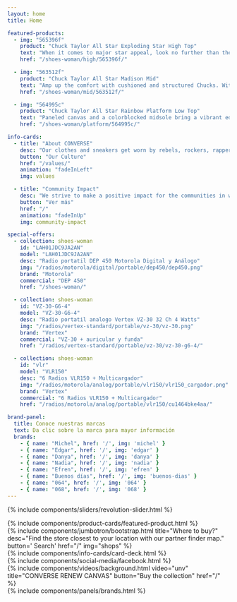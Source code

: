 ```yaml
---
layout: home
title: Home

featured-products:
  - img: "565396f"
    product: "Chuck Taylor All Star Exploding Star High Top"
    text: "When it comes to major star appeal, look no further than these vibrantly colored Chucks. An exploding star graphic brings standout style to classic and comfortable canvas."
    href: "/shoes-woman/high/565396f/"

  - img: "563512f"
    product: "Chuck Taylor All Star Madison Mid"
    text: "Amp up the comfort with cushioned and structured Chucks. With padding on the collar, heel and tongue, they've got everything you need to keep going."
    href: "/shoes-woman/mid/563512f/"

  - img: "564995c"
    product: "Chuck Taylor All Star Rainbow Platform Low Top"
    text: "Paneled canvas and a colorblocked midsole bring a vibrant edge to your everyday Chucks, while a platform sole gives you a boost. Stand tall."
    href: "/shoes-woman/platform/564995c/"

info-cards:
  - title: "About CONVERSE"
    desc: "Our clothes and sneakers get worn by rebels, rockers, rappers, artists, dreamers, thinkers and originals. We celebrate individuality. If you’re one-of-a-kind, you should try us on."
    button: "Our Culture"
    href: "/values/"
    animation: "fadeInLeft"
    img: values

  - title: "Community Impact"
    desc: "We strive to make a positive impact for the communities in which we live and work."
    button: "Ver más"
    href: "/"
    animation: "fadeInUp"
    img: community-impact

special-offers:
  - collection: shoes-woman
    id: "LAH01JDC9JA2AN"
    model: "LAH01JDC9JA2AN"
    desc: "Radio portatil DEP 450 Motorola Digital y Análogo"
    img: "/radios/motorola/digital/portable/dep450/dep450.png"
    brand: "Motorola"
    commercial: "DEP 450"
    href: "/shoes-woman/"

  - collection: shoes-woman
    id: "VZ-30-G6-4"
    model: "VZ-30-G6-4"
    desc: "Radio portatil analogo Vertex VZ-30 32 Ch 4 Watts"
    img: "/radios/vertex-standard/portable/vz-30/vz-30.png"
    brand: "Vertex"
    commercial: "VZ-30 + auricular y funda"
    href: "/radios/vertex-standard/portable/vz-30/vz-30-g6-4/"

  - collection: shoes-woman
    id: "vlr"
    model: "VLR150"
    desc: "6 Radios VLR150 + Multicargador"
    img: "/radios/motorola/analog/portable/vlr150/vlr150_cargador.png"
    brand: "Vertex"
    commercial: "6 Radios VLR150 + Multicargador"
    href: "/radios/motorola/analog/portable/vlr150/cu1464bke4aa/"

brand-panel:
  title: Conoce nuestras marcas
  text: Da clic sobre la marca para mayor información
  brands:
    - { name: "Michel", href: '/', img: 'michel' }
    - { name: "Edgar", href: '/', img: 'edgar' }
    - { name: "Danya", href: '/', img: 'danya' }
    - { name: "Nadia", href: '/', img: 'nadia' }
    - { name: "Efren", href: '/', img: 'efren' }
    - { name: "Buenos días", href: '/', img: 'buenos-dias' }
    - { name: "064", href: '/', img: '064' }
    - { name: "068", href: '/', img: '068' }
---
```

{% include components/sliders/revolution-slider.html %}

<section class="pt-3">
  {% include components/product-cards/featured-product.html %}
</section>

<section class="pt-5">
  {%  include components/jumbotron/bootstrap.html
      title="Where to buy?"
      desc="Find the store closest to your location with our partner finder map."
      button='<i class="fas fa-search"></i> Search'
      href="/"
      img="shops"
  %}
</section>

<section class="container-fluid pt-4">
  {% include components/info-cards/card-deck.html %}
</section>

<section class="container-fluid pt-5">
  <div class="row">
    <article class="col-12 col-md-auto">
      {% include components/social-media/facebook.html %}
    </article>
    <article class="col-12 col-md pt-5 pt-md-0">
      {%  include components/videos/background.html
          video="unv"
          title="CONVERSE RENEW CANVAS"
          button="Buy the collection"
          href="/"
      %}
    </article>
  </div>
</section>

<section class="container pt-3 pb-5">
  {% include components/panels/brands.html %}
</section>
